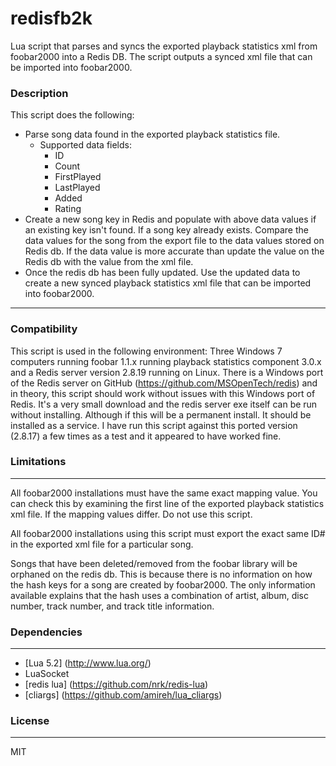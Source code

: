 # redisfb2k #
Lua script that parses and syncs the exported playback statistics xml from foobar2000 into a Redis DB.  The script outputs a synced xml file that can be imported into foobar2000.

### Description 
This script does the following:
- Parse song data found in the exported playback statistics file.
   - Supported data fields:
      - ID
      - Count
      - FirstPlayed
      - LastPlayed
      - Added
      - Rating
- Create a new song key in Redis and populate with above data values if an existing key isn't found. If a song key      already exists.  Compare the data values for the song from the export file to the data values stored on Redis db.
   If the data value is more accurate than update the value on the Redis db with the value from the xml file.
- Once the redis db has been fully updated.  Use the updated data to create a new synced playback statistics xml file    that can be imported into foobar2000. 

----------
### Compatibility ###

This script is used in the following environment:
Three Windows 7 computers running foobar 1.1.x running playback statistics component 3.0.x and a Redis server version 2.8.19 running on Linux. 
There is a Windows port of the Redis server on GitHub (https://github.com/MSOpenTech/redis) and in theory, this script should work without issues with this Windows port of Redis.  It's a very small download and the redis server exe itself can be run without installing.  Although if this will be a permanent install.  It should be installed as a service.  I have run this script against this ported version (2.8.17) a few times as a test and it appeared to have worked fine. 

### Limitations ###
----------
All foobar2000 installations must have the same exact mapping value.  You can check this by examining the first line of the exported playback statistics xml file.  If the mapping values differ.  Do not use this script. 

All foobar2000 installations using this script must export the exact same ID# in the exported xml file for a particular song. 

Songs that have been deleted/removed from the foobar library will be orphaned on the redis db.  This is because there is no information on how the hash keys for a song are created by foobar2000.  The only information available explains that the hash uses a combination of artist, album, disc number, track number, and track title information. 

### Dependencies ###
----------
- [Lua 5.2] (http://www.lua.org/)
- LuaSocket
- [redis lua] (https://github.com/nrk/redis-lua)
- [cliargs] (https://github.com/amireh/lua_cliargs)

### License ###
----------
MIT
